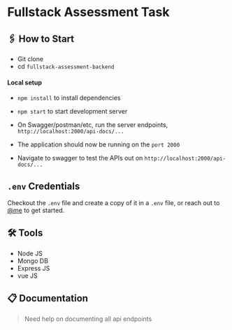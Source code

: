 # Fullstack Assessment Task

## 🖇 How to Start

-   Git clone
-   cd `fullstack-assessment-backend`

#### Local setup

-   `npm install` to install dependencies
-   `npm start` to start development server
-   On Swagger/postman/etc, run the server endpoints, `http://localhost:2000/api-docs/...`

-   The application should now be running on the `port 2000`
-   Navigate to swagger to test the APIs out on `http://localhost:2000/api-docs/...`

## `.env` Credentials

Checkout the `.env` file and create a copy of it in a `.env` file, or reach out to [@me](mailto:johnkingsley917@gmail.com) to get started.


## 🛠 Tools

-   Node JS
-   Mongo DB
-   Express JS
-   vue JS

## 📋 Documentation

> Need help on documenting all api endpoints
